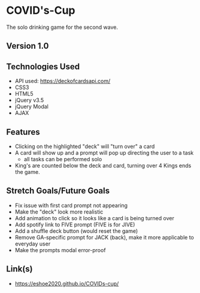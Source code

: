 # COVID's-Cup

The solo drinking game for the second wave. 

## Version 1.0

## Technologies Used

- API used: https://deckofcardsapi.com/
- CSS3
- HTML5
- jQuery v3.5
- jQuery Modal
- AJAX

## Features
- Clicking on the highlighted "deck" will "turn over" a card
- A card will show up and a prompt will pop up directing the user to a task
   - all tasks can be performed solo
- King's are counted below the deck and card, turning over 4 Kings ends the game.

## Stretch Goals/Future Goals
- Fix issue with first card prompt not appearing
- Make the "deck" look more realistic
- Add animation to click so it looks like a card is being turned over
- Add spotify link to FIVE prompt (FIVE is for JIVE)
- Add a shuffle deck button (would reset the game)
- Remove GA-specific prompt for JACK (back), make it more applicable to everyday user
- Make the prompts modal error-proof

## Link(s)
- https://eshoe2020.github.io/COVIDs-cup/